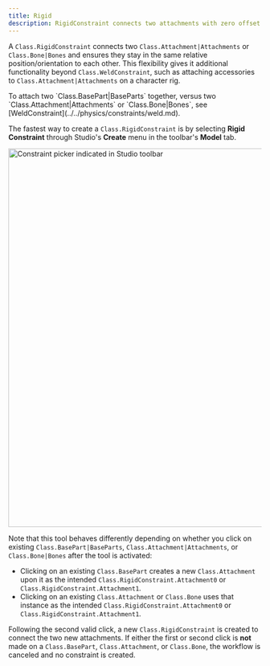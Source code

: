 ```yaml
---
title: Rigid
description: RigidConstraint connects two attachments with zero offset.
---
```


A `Class.RigidConstraint` connects two `Class.Attachment|Attachments` or `Class.Bone|Bones` and ensures they stay in the same relative position/orientation to each other. This flexibility gives it additional functionality beyond `Class.WeldConstraint`, such as attaching accessories to `Class.Attachment|Attachments` on a character rig.

<Alert severity="info">
To attach two `Class.BasePart|BaseParts` together, versus two `Class.Attachment|Attachments` or `Class.Bone|Bones`, see [WeldConstraint](../../physics/constraints/weld.md).
</Alert>

The fastest way to create a `Class.RigidConstraint` is by selecting **Rigid Constraint** through Studio's **Create** menu in the toolbar's **Model** tab.

<img
src="../../assets/studio/general/Model-Tab-Constraints-Create-Menu.png"
width="754" alt="Constraint picker indicated in Studio toolbar" />

Note that this tool behaves differently depending on whether you click on existing `Class.BasePart|BaseParts`, `Class.Attachment|Attachments`, or `Class.Bone|Bones` after the tool is activated:

- Clicking on an existing `Class.BasePart` creates a new `Class.Attachment` upon it as the intended `Class.RigidConstraint.Attachment0` or `Class.RigidConstraint.Attachment1`.
- Clicking on an existing `Class.Attachment` or `Class.Bone` uses that instance as the intended `Class.RigidConstraint.Attachment0` or `Class.RigidConstraint.Attachment1`.

Following the second valid click, a new `Class.RigidConstraint` is created to connect the two new attachments. If either the first or second click is **not** made on a `Class.BasePart`, `Class.Attachment`, or `Class.Bone`, the workflow is canceled and no constraint is created.
